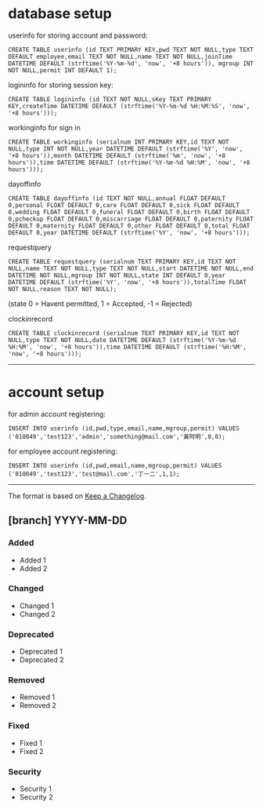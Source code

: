 # database setup
userinfo for storing account and password:

`CREATE TABLE userinfo (id TEXT PRIMARY KEY,pwd TEXT NOT NULL,type TEXT DEFAULT employee,email TEXT NOT NULL,name TEXT NOT NULL,joinTime DATETIME DEFAULT (strftime('%Y-%m-%d', 'now', '+8 hours')), mgroup INT NOT NULL,permit INT DEFAULT 1);`
<!-- dayoff permit requirement: 1 = requeire permission, 0 = no requeirement -->

logininfo for storing session key:

`CREATE TABLE logininfo (id TEXT NOT NULL,sKey TEXT PRIMARY KEY,createTime DATETIME DEFAULT (strftime('%Y-%m-%d %H:%M:%S', 'now', '+8 hours')));`

workinginfo for sign in

`CREATE TABLE workinginfo (serialnum INT PRIMARY KEY,id TEXT NOT NULL,type INT NOT NULL,year DATETIME DEFAULT (strftime('%Y', 'now', '+8 hours')),month DATETIME DEFAULT (strftime('%m', 'now', '+8 hours')),time DATETIME DEFAULT (strftime('%Y-%m-%d %H:%M', 'now', '+8 hours')));`

dayoffinfo

`CREATE TABLE dayoffinfo (id TEXT NOT NULL,annual FLOAT DEFAULT 0,personal FLOAT DEFAULT 0,care FLOAT DEFAULT 0,sick FLOAT DEFAULT 0,wedding FLOAT DEFAULT 0,funeral FLOAT DEFAULT 0,birth FLOAT DEFAULT 0,pcheckup FLOAT DEFAULT 0,miscarriage FLOAT DEFAULT 0,paternity FLOAT DEFAULT 0,maternity FLOAT DEFAULT 0,other FLOAT DEFAULT 0,total FLOAT DEFAULT 0,year DATETIME DEFAULT (strftime('%Y', 'now', '+8 hours')));`

requestquery

`CREATE TABLE requestquery (serialnum TEXT PRIMARY KEY,id TEXT NOT NULL,name TEXT NOT NULL,type TEXT NOT NULL,start DATETIME NOT NULL,end DATETIME NOT NULL,mgroup INT NOT NULL,state INT DEFAULT 0,year DATETIME DEFAULT (strftime('%Y', 'now', '+8 hours')),totalTime FLOAT NOT NULL,reason TEXT NOT NULL);`

(state 0 = Havent permitted, 1 = Accepted, -1 = Rejected)

clockinrecord

`CREATE TABLE clockinrecord (serialnum TEXT PRIMARY KEY,id TEXT NOT NULL,type TEXT NOT NULL,date DATETIME DEFAULT (strftime('%Y-%m-%d %H:%M', 'now', '+8 hours')),time DATETIME DEFAULT (strftime('%H:%M', 'now', '+8 hours')));`

<!-- forget password db:
`CREATE TABLE logininfo (id TEXT PRIMARY KEY,createTime DATETIME DEFAULT datetime('now','+1 hour'))` -->
---
# account setup

for admin account registering:
<!-- FIXME -->
`INSERT INTO userinfo (id,pwd,type,email,name,mgroup,permit) VALUES ('010049','test123','admin','something@mail.com','黃阿明',0,0);`


for employee account registering:
<!-- FIXME -->
`INSERT INTO userinfo (id,pwd,email,name,mgroup,permit) VALUES ('010049','test123','test@mail.com','丁一二',1,1);`

---

The format is based on [Keep a Changelog](https://keepachangelog.com/en/1.1.0/).

## [branch] YYYY-MM-DD

### Added
- Added 1
- Added 2

### Changed
- Changed 1
- Changed 2

### Deprecated
- Deprecated 1
- Deprecated 2

### Removed
- Removed 1
- Removed 2

### Fixed
- Fixed 1
- Fixed 2

### Security
- Security 1
- Security 2